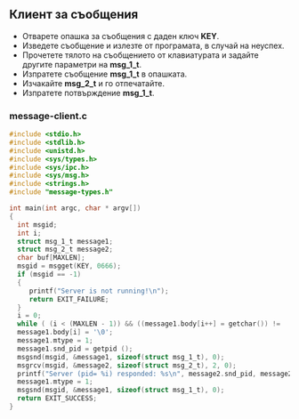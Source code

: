 ## Клиент за съобщения

- Отварете опашка за съобщения с даден ключ **KEY**. 
- Изведете съобщение и излезте от програмата, в случай на неуспех. 
- Прочетете тялото на съобщението от клавиатурата и задайте другите параметри на **msg_1_t**. 
- Изпратете съобщение **msg_1_t** в опашката. 
- Изчакайте **msg_2_t** и го отпечатайте. 
- Изпратете потвърждение **msg_1_t**.

### message-client.c
```c
#include <stdio.h>
#include <stdlib.h>
#include <unistd.h>
#include <sys/types.h>
#include <sys/ipc.h>
#include <sys/msg.h>
#include <strings.h>
#include "message-types.h"

int main(int argc, char * argv[])
{
  int msgid;
  int i;
  struct msg_1_t message1;
  struct msg_2_t message2;
  char buf[MAXLEN];
  msgid = msgget(KEY, 0666);
  if (msgid == -1)
  {
     printf("Server is not running!\n");
     return EXIT_FAILURE;
  }
  i = 0;
  while ( (i < (MAXLEN - 1)) && ((message1.body[i++] = getchar()) !=  '\n') );
  message1.body[i] = '\0';
  message1.mtype = 1;
  message1.snd_pid = getpid ();
  msgsnd(msgid, &message1, sizeof(struct msg_1_t), 0);
  msgrcv(msgid, &message2, sizeof(struct msg_2_t), 2, 0);
  printf("Server (pid= %i) responded: %s\n", message2.snd_pid, message2.body);
  message1.mtype = 1;
  msgsnd(msgid, &message1, sizeof(struct msg_1_t), 0);
  return EXIT_SUCCESS;
}
```
